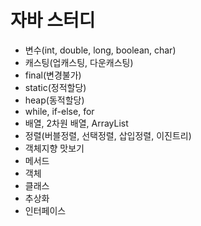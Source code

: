 # 자바 스터디

- 변수(int, double, long, boolean, char)
- 캐스팅(업캐스팅, 다운캐스팅)
- final(변경불가)
- static(정적할당)
- heap(동적할당)
- while, if-else, for
- 배열, 2차원 배열, ArrayList
- 정렬(버블정렬, 선택정렬, 삽입정렬, 이진트리)
- 객체지향 맛보기
- 메서드
- 객체
- 클래스
- 추상화
- 인터페이스